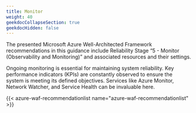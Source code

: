 ```yaml
---
title: Monitor
weight: 40
geekdocCollapseSection: true
geekdocHidden: false
---
```


The presented Microsoft Azure Well-Architected Framework recommendations in this guidance include Reliability Stage “5 - Monitor (Observability and Monitoring)” and associated resources and their settings.

Ongoing monitoring is essential for maintaining system reliability. Key performance indicators (KPIs) are constantly observed to ensure the system is meeting its defined objectives. Services like Azure Monitor, Network Watcher, and Service Health can be invaluable here.

{{< azure-waf-recommendationlist name="azure-waf-recommendationlist" >}}
